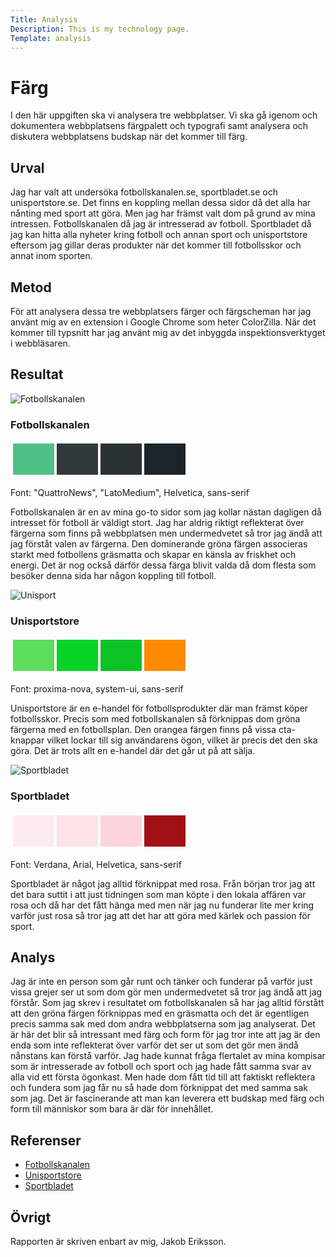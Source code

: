 ```yaml
---
Title: Analysis
Description: This is my technology page.
Template: analysis
---
```


# Färg

I den här uppgiften ska vi analysera tre webbplatser. Vi ska gå igenom och dokumentera webbplatsens färgpalett och typografi samt analysera och diskutera webbplatsens budskap när det kommer till färg.

## Urval

Jag har valt att undersöka fotbollskanalen.se, sportbladet.se och unisportstore.se. Det finns en koppling mellan dessa sidor då det alla har nånting med sport att göra. Men jag har främst valt dom på grund av mina intressen. Fotbollskanalen då jag är intresserad av fotboll. Sportbladet då jag kan hitta alla nyheter kring fotboll och annan sport och unisportstore eftersom jag gillar deras produkter när det kommer till fotbollsskor och annat inom sporten.

## Metod

För att analysera dessa tre webbplatsers färger och färgscheman har jag använt mig av en extension i Google Chrome som heter ColorZilla. När det kommer till typsnitt har jag använt mig av det inbyggda inspektionsverktyget i webbläsaren.

<div class="result">
    <h2>Resultat</h2>
    <div class="result-card">
        <img src="../assets/img/fotbollskanalen.jpg" alt="Fotbollskanalen">
        <div>
            <h3>Fotbollskanalen</h3>
            <table style="border-spacing: 4px; border-collapse: separate">
                <tr>
                    <td style="height: 50px; width: 50px; background-color: #4EC286">
                    <td style="height: 50px; width: 50px; background-color: #31393D">
                    <td style="height: 50px; width: 50px; background-color: #2A3236">
                    <td style="height: 50px; width: 50px; background-color: #1B2428">
                </tr>
            </table>
            <p>Font: "QuattroNews", "LatoMedium", Helvetica, sans-serif</p>
            <p>Fotbollskanalen är en av mina go-to sidor som jag kollar nästan dagligen då intresset för fotboll är väldigt stort. Jag har aldrig riktigt reflekterat över färgerna som finns på webbplatsen men undermedvetet så tror jag ändå att jag förståt valen av färgerna. Den dominerande gröna färgen associeras starkt med fotbollens gräsmatta och skapar en känsla av friskhet och energi. Det är nog också därför dessa färga blivit valda då dom flesta som besöker denna sida har någon koppling till fotboll.</p>
        </div>
    </div>
    <div class="result-card">
        <img src="../assets/img/unisport.png" alt="Unisport">
        <div>
            <h3>Unisportstore</h3>
            <table style="border-spacing: 4px; border-collapse: separate">
                <tr>
                    <td style="height: 50px; width: 50px; background-color: #5DDD5C">
                    <td style="height: 50px; width: 50px; background-color: #08D427">
                    <td style="height: 50px; width: 50px; background-color: #0BC324">
                    <td style="height: 50px; width: 50px; background-color: #FE8A00">
                </tr>
            </table>
            <p>Font: proxima-nova, system-ui, sans-serif</p>
            <p>Unisportstore är en e-handel för fotbollsprodukter där man främst köper fotbollsskor. Precis som med fotbollskanalen så förknippas dom gröna färgerna med en fotbollsplan. Den orangea färgen finns på vissa cta-knappar vilket lockar till sig användarens ögon, vilket är precis det den ska göra. Det är trots allt en e-handel där det går ut på att sälja.</p>
        </div>
    </div>
    <div class="result-card">
        <img src="../assets/img/sportbladet.png" alt="Sportbladet">
        <div>
            <h3>Sportbladet</h3>
            <table style="border-spacing: 4px; border-collapse: separate">
                <tr>
                    <td style="height: 50px; width: 50px; background-color: #FEEBEE">
                    <td style="height: 50px; width: 50px; background-color: #FDE3E6">
                    <td style="height: 50px; width: 50px; background-color: #FDD4DB">
                    <td style="height: 50px; width: 50px; background-color: #A11014">
                </tr>
            </table>
            <p>Font: Verdana, Arial, Helvetica, sans-serif</p>
            <p>Sportbladet är något jag alltid förknippat med rosa. Från början tror jag att det bara suttit i att just tidningen som man köpte i den lokala affären var rosa och då har det fått hänga med men när jag nu funderar lite mer kring varför just rosa så tror jag att det har att göra med kärlek och passion för sport.</p>
        </div>
    </div>
</div>

## Analys

Jag är inte en person som går runt och tänker och funderar på varför just vissa grejer ser ut som dom gör men undermedvetet så tror jag ändå att jag förstår. Som jag skrev i resultatet om fotbollskanalen så har jag alltid förstått att den gröna färgen förknippas med en gräsmatta och det är egentligen precis samma sak med dom andra webbplatserna som jag analyserat. Det är här det blir så intressant med färg och form för jag tror inte att jag är den enda som inte reflekterat över varför det ser ut som det gör men ändå nånstans kan förstå varför. Jag hade kunnat fråga flertalet av mina kompisar som är intresserade av fotboll och sport och jag hade fått samma svar av alla vid ett första ögonkast. Men hade dom fått tid till att faktiskt reflektera och fundera som jag får nu så hade dom förknippat det med samma sak som jag. Det är fascinerande att man kan leverera ett budskap med färg och form till människor som bara är där för innehållet.

## Referenser

<ul>
    <li><a href="https://fotbollskanalen.se" target="_blank">Fotbollskanalen</a></li>
    <li><a href="https://unisportstore.se" target="_blank">Unisportstore</a></li>
    <li><a href="https://sportbladet.se" target="_blank">Sportbladet</a></li>
</ul>

## Övrigt

Rapporten är skriven enbart av mig, Jakob Eriksson.
